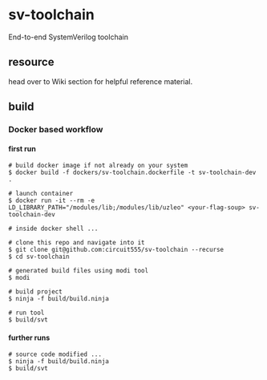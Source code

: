 # sv-toolchain
End-to-end SystemVerilog toolchain

## resource

head over to Wiki section for helpful reference material.

## build

### Docker based workflow

#### first run

```shell
# build docker image if not already on your system
$ docker build -f dockers/sv-toolchain.dockerfile -t sv-toolchain-dev .

# launch container
$ docker run -it --rm -e LD_LIBRARY_PATH="/modules/lib;/modules/lib/uzleo" <your-flag-soup> sv-toolchain-dev

# inside docker shell ...

# clone this repo and navigate into it
$ git clone git@github.com:circuit555/sv-toolchain --recurse
$ cd sv-toolchain

# generated build files using modi tool
$ modi

# build project
$ ninja -f build/build.ninja

# run tool
$ build/svt
```

#### further runs

```shell
# source code modified ...
$ ninja -f build/build.ninja
$ build/svt
```
